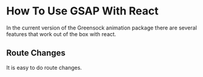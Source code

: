 # How To Use GSAP With React

In the current version of the Greensock animation package there are several features that work out of the box with react.

## Route Changes
It is easy to do route changes.